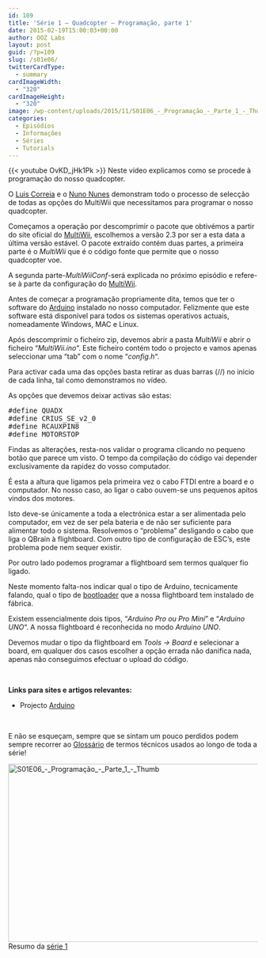 ```yaml
---
id: 109
title: 'Série 1 — Quadcopter — Programação, parte 1'
date: 2015-02-19T15:00:03+00:00
author: OOZ Labs
layout: post
guid: /?p=109
slug: /s01e06/
twitterCardType:
  - summary
cardImageWidth:
  - "320"
cardImageHeight:
  - "320"
image: /wp-content/uploads/2015/11/S01E06_-_Programação_-_Parte_1_-_Thumb.jpg
categories:
  - Episódios
  - Informações
  - Séries
  - Tutorials
---
```

{{< youtube OvKD_jHk1Pk >}}
Neste vídeo explicamos como se procede à programação do nosso quadcopter.

<p style="text-align: center;">
</p>

O [Luis Correia](/equipa/luis-correia/ "Luís Correia") e o [Nuno Nunes](/equipa/nuno-nunes/ "Nuno Nunes") demonstram todo o processo de selecção de todas as opções do MultiWii que necessitamos para programar o nosso quadcopter.

Começamos a operação por descomprimir o pacote que obtivémos a partir do site oficial do <a title="MultiWii 2.3" href="https://code.google.com/p/multiwii/" target="_blank">MultiWii</a>, escolhemos a versão 2.3 por ser a esta data a última versão estável. O pacote extraído contém duas partes, a primeira parte é o _MultiWii_ que é o código fonte que permite que o nosso quadcopter voe.

A segunda parte-_MultiWiiConf_-será explicada no próximo episódio e refere-se à parte da configuração do <a title="MultiWii 2.3" href="https://code.google.com/p/multiwii/" target="_blank">MultiWii</a>.

Antes de começar a programação propriamente dita, temos que ter o software do <a title="Arduino" href="http://arduino.cc/en/Main/Software" target="_blank">Arduino</a> instalado no nosso computador. Felizmente que este software está disponível para todos os sistemas operativos actuais, nomeadamente Windows, MAC e Linux.

Após descomprimir o ficheiro zip, devemos abrir a pasta _MultiWii_ e abrir o ficheiro &#8220;_MultiWii.ino_&#8220;. Este ficheiro contém todo o projecto e vamos apenas seleccionar uma &#8220;tab&#8221; com o nome &#8220;_config.h_&#8220;.

Para activar cada uma das opções basta retirar as duas barras (//) no inicio de cada linha, tal como demonstramos no vídeo.

As opções que devemos deixar activas são estas:

<pre>#define QUADX
#define CRIUS_SE_v2_0
#define RCAUXPIN8
#define MOTORSTOP</pre>

Findas as alterações, resta-nos validar o programa clicando no pequeno botão que parece um visto. O tempo da compilação do código vai depender exclusivamente da rapidez do vosso computador.

É esta a altura que ligamos pela primeira vez o cabo FTDI entre a board e o computador. No nosso caso, ao ligar o cabo ouvem-se uns pequenos apitos vindos dos motores.

Isto deve-se únicamente a toda a electrónica estar a ser alimentada pelo computador, em vez de ser pela bateria e de não ser suficiente para alimentar todo o sistema. Resolvemos o &#8220;problema&#8221; desligando o cabo que liga o QBrain à flightboard. Com outro tipo de configuração de ESC&#8217;s, este problema pode nem sequer existir.

Por outro lado podemos programar a flightboard sem termos qualquer fio ligado.

Neste momento falta-nos indicar qual o tipo de Arduino, tecnicamente falando, qual o tipo de [bootloader](http://arduino.cc/en/Hacking/Bootloader?from=Tutorial.Bootloader "Arduino bootloader") que a nossa flightboard tem instalado de fábrica.

Existem essencialmente dois tipos, &#8220;_Arduino Pro ou Pro Mini_&#8221; e &#8220;_Arduino UNO_&#8220;. A nossa flightboard é reconhecida no modo _Arduino UNO_.

Devemos mudar o tipo da flightboard em _Tools -> Board_ e selecionar a board, em qualquer dos casos escolher a opção errada não danifica nada, apenas não conseguimos efectuar o upload do código.

&nbsp;

<strong title="Motores Brushless">Links para sites e artigos relevantes:</strong>

  * Projecto [Arduino](http://arduino.cc "Arduino")

&nbsp;

E não se esqueçam, sempre que se sintam um pouco perdidos podem sempre recorrer ao [Glossário](/s01-glossary/ "Glossário") de termos técnicos usados ao longo de toda a série!

[<img class="aligncenter size-large wp-image-632" src="/wp-content/uploads/2015/11/S01E06_-_Programação_-_Parte_1_-_Thumb-1024x576.jpg" alt="S01E06_-_Programação_-_Parte_1_-_Thumb" width="640" height="360" srcset="/wp-content/uploads/2015/11/S01E06_-_Programação_-_Parte_1_-_Thumb-1024x576.jpg 1024w, /wp-content/uploads/2015/11/S01E06_-_Programação_-_Parte_1_-_Thumb-300x169.jpg 300w, /wp-content/uploads/2015/11/S01E06_-_Programação_-_Parte_1_-_Thumb-280x158.jpg 280w, /wp-content/uploads/2015/11/S01E06_-_Programação_-_Parte_1_-_Thumb.jpg 1280w" sizes="(max-width: 640px) 100vw, 640px" />](/wp-content/uploads/2015/11/S01E06_-_Programação_-_Parte_1_-_Thumb.jpg)Resumo da [série 1](/series/serie-1/ "Resumo da série 1")